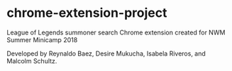 # chrome-extension-project
League of Legends summoner search Chrome extension created for NWM Summer Minicamp 2018

Developed by Reynaldo Baez, Desire Mukucha, Isabela Riveros, and Malcolm Schultz.